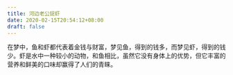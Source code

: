 ```yaml
---
title: 河边老公捉虾
date: 2020-02-15T20:54:12+08:00
draft: false
---
```


在梦中，鱼和虾都代表着金钱与财富，梦见鱼，得到的钱多，而梦见虾，得到的钱少。虾是水中一种较小的动物，和鱼相比，虽然它没有身体上的优势，但它丰富的营养和鲜美的口味却赢得了人们的青睐。
